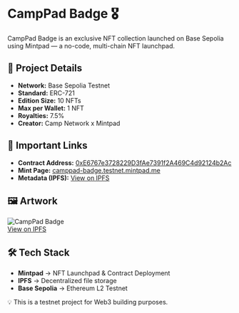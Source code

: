 # CampPad Badge 🎖️

CampPad Badge is an exclusive NFT collection launched on Base Sepolia using Mintpad — a no-code, multi-chain NFT launchpad.

## 📜 Project Details
- **Network:** Base Sepolia Testnet  
- **Standard:** ERC-721  
- **Edition Size:** 10 NFTs  
- **Max per Wallet:** 1 NFT  
- **Royalties:** 7.5%  
- **Creator:** Camp Network x Mintpad  

## 🔗 Important Links
- **Contract Address:** [0xE6767e3728229D3fAe7391f2A469C4d92124b2Ac](https://sepolia.basescan.org/address/0xE6767e3728229D3fAe7391f2A469C4d92124b2Ac)  
- **Mint Page:** [camppad-badge.testnet.mintpad.me](https://camppad-badge.testnet.mintpad.me)  
- **Metadata (IPFS):** [View on IPFS](https://ipfs.io/ipfs/bafybeibo6l6kdg4ykedx2uznqps2xplji7t7uzlhn4m4w4ctopjgjolu24)  

## 🖼 Artwork
![CampPad Badge](https://raw.githubusercontent.com/solanoas85/CampPad-Badge/main/artwork/campad-badge.png)  
[View on IPFS](https://ipfs.io/ipfs/bafybeibo6l6kdg4ykedx2uznqps2xplji7t7uzlhn4m4w4ctopjgjolu24)  

## 🛠 Tech Stack
- **Mintpad** → NFT Launchpad & Contract Deployment  
- **IPFS** → Decentralized file storage  
- **Base Sepolia** → Ethereum L2 Testnet  

💡 This is a testnet project for Web3 building purposes.
